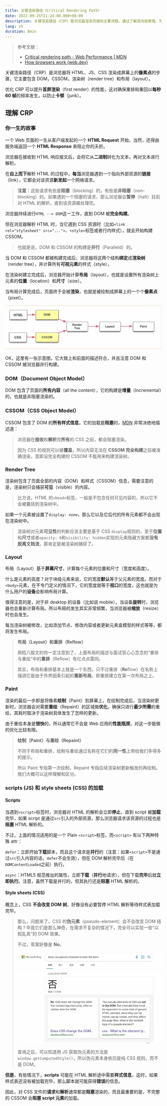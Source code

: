 ```yaml
---
title: 关键渲染路径（Critical Rendering Path）
date: 2022-09-25T11:24:00.000+08:00
description: 关键渲染路径（CSP）是浏览器渲染页面的主要流程，通过了解其内部原理，可对前端性能优化起到重要的指示作用。
lang: zh
duration: 8min
---
```


> 参考文献：
>
> - [Critical rendering path - Web Performance | MDN ](https://developer.mozilla.org/en-US/docs/Web/Performance/Critical_rendering_path)
> - [How browsers work (web.dev)](https://web.dev/howbrowserswork/)

关键渲染路径（CRP）是浏览器将 HTML、JS、CSS 渲染成屏幕上的**像素点**的步骤，它主要包含 DOM，CSSOM，渲染树（render tree）和布局（layout）。

优化 CRP 可以提升**首屏渲染**（first render）的性能，这对确保重排和重回以**每秒 60 帧**的频率发生，以防止**卡顿**（junk）。

## 理解 CRP

### 你一生的故事

一个 Web 页面的一生从客户端发起的一个 **HTML Request** 开始，当然，还得由服务端返回一个 **HTML Response** 来阻止你的夭折。

浏览器在接收到 HTML 响应报文后，会将它从**二进制**转化为文本，再对文本进行解析。

在**自上而下**解析 HTML 的过程中，**每当**浏览器遇到一个指向外部资源的**链接**（link），它都会对该资源**新发起**一个网络请求。

> **注意**：这些请求有些是**阻塞**（blocking）的，有些是**非阻塞**（non-blocking）的。如果遇到一个阻塞的请求，那么浏览器会**暂停**（halt）目前对 HTML 的解析，直到该资源被处理完。

浏览器持续进行`HTML --> DOM`这一工作，直到 DOM 被**完全构建**。

但在浏览器解析 HTML 时，当它遇到 CSS 资源时（比如`<link rel="stylesheet" src="...">`、`<style>`标签或者行内样式），就会开始构建 CSSOM。

> 也就是说，DOM 和 CSSOM 的构建是**并行**（Paralleld）的。

当 DOM 和 CSSOM 都被构建完成后，浏览器将这两个结构**绑定**成**渲染树**（render tree），并计算所有**可视元素**的样式（style），

在渲染树建立完成后，浏览器开始计算**布局**（layout），也就是设置所有渲染树上元素的**位置**（location）和**尺寸**（size）。

当布局计算完成后，页面终于会被**渲染**，也就是被绘制成屏幕上的一个个**像素点**（pixel）。

![Critical rendering path](../../assets/critical-rendering-path/render.webp)

OK，这里有一张示意图，它大致上和前面的描述符合，并且注意 DOM 和 CSSOM 被浏览器并行构建。

### DOM（Document Object Model）

DOM 包含了页面的**所有内容**（all the content），它的构建是**增量**（Incremental）的，也就是非阻塞渲染的。

### CSSOM（CSS Object Model）

CSSOM 包含了 DOM 的**所有样式信息**，它的加载是**阻塞**的，[MDN](https://developer.mozilla.org/en-US/docs/Web/Performance/Critical_rendering_path) 非常决绝地描述道：

> 浏览器在**接收**和**解析**完**所有**的 CSS 之前，都会阻塞渲染。
>
> 因为 CSS 的规则可以被**覆盖**，所以内容无法在 **CSSOM 完全构建**之前被准确渲染，意即没完全构建的 CSSOM 不能用来构建渲染树。

### Render Tree

渲染树包含了页面全部的内容（DOM）和样式（CSSOM）信息，需要注意的是，渲染树只会捕获**可见**（visible）的内容。

> 比方说，HTML 的`<head>`标签，一般是不包含任何可见内容的，所以它不会被囊括到渲染树中。

如果一个元素被设置了`display: none`，那么它以及它后代的所有元素都不会出现在渲染树中。

> 渲染树对元素**可见性**的判断应该主要是基于 CSS `display`规则的，至于**位置**和**尺寸**或者`opacity: 0`和`visibility: hidden`实现的元素隐藏方案都**没有脱离文档流**，那肯定是被渲染树捕获了。

### Layout

布局（Layout）基于**屏幕尺寸**，计算每个元素的位置和尺寸（宽度和高度）。

什么是元素的高度？对于块级元素来说，它的宽度**默认**等于父元素的宽度。而对于`<body>`元素，在不专门定义的情况下，它的宽度就等于**视口**的宽度，这也就是为什么用户的**设备**会影响布局计算。

值得注意的是，对于非 desktop 的设备（比如说 mobile），当设备**旋转**时，浏览器也会重新计算布局。所以布局的发生其实非常频繁，当浏览器被**缩放**（resize）时也会发生。

每当渲染树被修改，比如添加节点、修改内容或者更新元素盒模型的样式等等，都将发生布局。

> **布局（Layout）和重排（Reflow）**
>
> 熟稔八股文的你一定注意到了，上面布局的描述与面试官心心念念的“重排与重绘”中的**重排**（Reflow）有亿点点雷同。
>
> 其实，布局和重排基本上就是一个东西，只不过重排（**Re**flow）在名称上强调它是由于外界因素引起的**重新布局**，即重排建立在第一次布局之上。

### Paint

渲染的最后一步即是将像素**绘制**（Paint）到屏幕上，在绘制完成后，当渲染树更新时，浏览器会对需要**重绘**（Repaint）的区域做**优化**，确保只进行**最少所需**的重绘，其耗时取决于渲染树具体发生了怎样的更新。

由于重绘本身是**很快**的，所以通常它不会是 Web 应用的**性能瓶颈**，对这一步能做的优化比较有限。

> **绘制（Paint）与重绘（Repaint）**
>
> 不同于布局和重排，绘制与重绘通过名称在它们的**同一性**上带给我们多得多的提示。
>
> 所以 Paint 专指第一次绘制，Repaint 专指后续渲染树更新触发的再绘制。我们大概可以这样理解和区分。

### scripts (JS) 和 style sheets (CSS) 的加载

#### Scripts

当遇到`<script>`标签时，浏览器对 HTML 的解析会立即**停止**，直到 script 被**加载**完毕，如果 script 是通过`src`引入的外部资源，那么浏览器请求该资源的过程也是**阻塞** HTML 解析的。

不过，上面的情况适用的是一个 Plain `<script>`标签，而`<script>` 有以下两种特殊 attr：

`defer`：立即开始**下载**脚本，而且这个请求是**并行**的（注意：如果`<script>`不是通过`src`引入内容的话，`defer`不会生效），但在 DOM 解析完毕后（在`DOMContentLoaded`之前）执行。

`async`：HTML5 规范推出的属性，立即**下载**（**并行**地请求），但在下载**完毕**后就**立即执行**。注意，虽然下载是并行的，但其执行还是**阻塞** HTML 解析的。

#### Style sheets (CSS)

概念上，CSS **不会改变 DOM 树**，好像没有必要暂停 HTML 解析等待样式表加载完毕。

> 那么，问题来了，CSS 的**伪元素**（pseudo-element）会不会改变 DOM 结构？毕竟它们是那么神奇，在需求不复杂的情况下，完全可以实现一些“以假乱真”的 DOM 效果。
>
> 不过，答案好像是 **No**。
>
> ![关键渲染路径流程图](../../assets/critical-rendering-path/css-mutate-dom.webp)
>
> 查询之后，可以知道用 JS 获取伪元素的方法是`window.getComputedStyle()`，所以伪元素本身依旧是纯 CSS 规则，而不是 DOM。

**但是**，有些情况下，**scripts** 可能在 HTML 解析途中需要**样式信息**，这时，如果样式表还没有被加载完毕，那么脚本就可能获得**错误**的信息。

因此，对 CSS 文件的**请求**和**解析**通常都是**阻塞**渲染的，而且最重要的是，不完整的 CSSOM 会**阻塞 script 元素**的加载。
